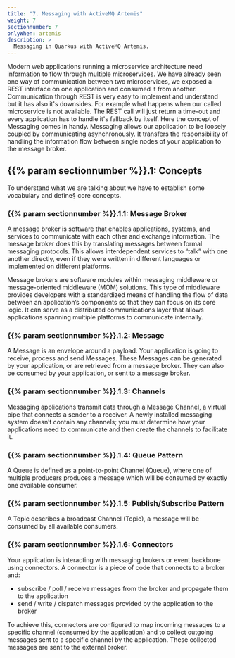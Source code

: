 ```yaml
---
title: "7. Messaging with ActiveMQ Artemis"
weight: 7
sectionnumber: 7
onlyWhen: artemis
description: >
  Messaging in Quarkus with ActiveMQ Artemis.
---
```


Modern web applications running a microservice architecture need information to flow through multiple microservices. We have already seen one way of communication between two microservices, we exposed a REST interface on one application and consumed it from another. Communication through REST is very easy to implement and understand but it has also it's downsides.
For example what happens when our called microservice is not available. The REST call will just return a time-out and every application has to handle it's fallback by itself.
Here the concept of Messaging comes in handy. Messaging allows our application to be loosely coupled by communicating asynchronously. It transfers the responsibility of handling the information flow between single nodes of your application to the message broker.


## {{% param sectionnumber %}}.1: Concepts

To understand what we are talking about we have to establish some vocabulary and define§ core concepts.


### {{% param sectionnumber %}}.1.1: Message Broker

A message broker is software that enables applications, systems, and services to communicate with each other and exchange information. The message broker does this by translating messages between formal messaging protocols. This allows interdependent services to “talk” with one another directly, even if they were written in different languages or implemented on different platforms.

Message brokers are software modules within messaging middleware or message-oriented middleware (MOM) solutions. This type of middleware provides developers with a standardized means of handling the flow of data between an application’s components so that they can focus on its core logic. It can serve as a distributed communications layer that allows applications spanning multiple platforms to communicate internally.


### {{% param sectionnumber %}}.1.2: Message

A Message is an envelope around a payload. Your application is going to receive, process and send Messages. These Messages can be generated by your application, or are retrieved from a message broker. They can also be consumed by your application, or sent to a message broker.


### {{% param sectionnumber %}}.1.3: Channels

Messaging applications transmit data through a Message Channel, a virtual pipe that connects a sender to a receiver. A newly installed messaging system doesn’t contain any channels; you must determine how your applications need to communicate and then create the channels to facilitate it.


### {{% param sectionnumber %}}.1.4: Queue Pattern

A Queue is defined as a point-to-point Channel (Queue), where one of multiple producers produces a message which will be consumed by exactly one available consumer.


### {{% param sectionnumber %}}.1.5: Publish/Subscribe Pattern

A Topic describes a broadcast Channel (Topic), a message will be consumed by all available consumers.


### {{% param sectionnumber %}}.1.6: Connectors

Your application is interacting with messaging brokers or event backbone using connectors. A connector is a piece of code that connects to a broker and:

* subscribe / poll / receive messages from the broker and propagate them to the application
* send / write / dispatch messages provided by the application to the broker

To achieve this, connectors are configured to map incoming messages to a specific channel (consumed by the application) and to collect outgoing messages sent to a specific channel by the application. These collected messages are sent to the external broker.
